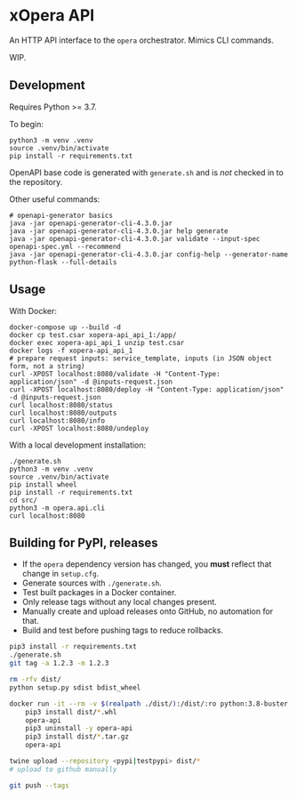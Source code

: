 # xOpera API

An HTTP API interface to the `opera` orchestrator.
Mimics CLI commands.

WIP.

## Development

Requires Python >= 3.7.

To begin:

```shell script
python3 -m venv .venv
source .venv/bin/activate
pip install -r requirements.txt
```

OpenAPI base code is generated with `generate.sh` and is _not_ checked in to the repository.

Other useful commands:

```shell script
# openapi-generator basics
java -jar openapi-generator-cli-4.3.0.jar
java -jar openapi-generator-cli-4.3.0.jar help generate
java -jar openapi-generator-cli-4.3.0.jar validate --input-spec openapi-spec.yml --recommend
java -jar openapi-generator-cli-4.3.0.jar config-help --generator-name python-flask --full-details
```

## Usage

With Docker:

```shell script
docker-compose up --build -d
docker cp test.csar xopera-api_api_1:/app/
docker exec xopera-api_api_1 unzip test.csar
docker logs -f xopera-api_api_1
# prepare request inputs: service_template, inputs (in JSON object form, not a string)
curl -XPOST localhost:8080/validate -H "Content-Type: application/json" -d @inputs-request.json
curl -XPOST localhost:8080/deploy -H "Content-Type: application/json" -d @inputs-request.json
curl localhost:8080/status
curl localhost:8080/outputs
curl localhost:8080/info
curl -XPOST localhost:8080/undeploy
```

With a local development installation:

```shell script
./generate.sh
python3 -m venv .venv
source .venv/bin/activate
pip install wheel
pip install -r requirements.txt
cd src/
python3 -m opera.api.cli
curl localhost:8080
```

## Building for PyPI, releases

* If the `opera` dependency version has changed, you **must** reflect that change in `setup.cfg`.
* Generate sources with `./generate.sh`.
* Test built packages in a Docker container.
* Only release tags without any local changes present.
* Manually create and upload releases onto GitHub, no automation for that.
* Build and test before pushing tags to reduce rollbacks.

```bash
pip3 install -r requirements.txt
./generate.sh
git tag -a 1.2.3 -m 1.2.3

rm -rfv dist/
python setup.py sdist bdist_wheel

docker run -it --rm -v $(realpath ./dist/):/dist/:ro python:3.8-buster bash
    pip3 install dist/*.whl
    opera-api
    pip3 uninstall -y opera-api
    pip3 install dist/*.tar.gz
    opera-api

twine upload --repository <pypi|testpypi> dist/*
# upload to github manually

git push --tags
```

